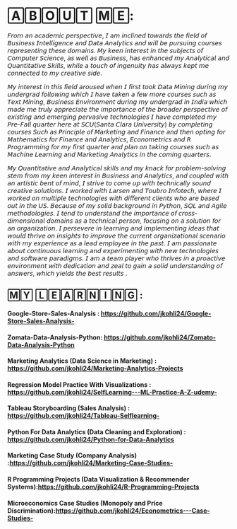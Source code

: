 # 🄰🄱🄾🅄🅃 🄼🄴:
 𝘍𝘳𝘰𝘮 𝘢𝘯 𝘢𝘤𝘢𝘥𝘦𝘮𝘪𝘤 𝘱𝘦𝘳𝘴𝘱𝘦𝘤𝘵𝘪𝘷𝘦, 𝘐 𝘢𝘮 𝘪𝘯𝘤𝘭𝘪𝘯𝘦𝘥 𝘵𝘰𝘸𝘢𝘳𝘥𝘴 𝘵𝘩𝘦 𝘧𝘪𝘦𝘭𝘥 𝘰𝘧 𝘉𝘶𝘴𝘪𝘯𝘦𝘴𝘴 𝘐𝘯𝘵𝘦𝘭𝘭𝘪𝘨𝘦𝘯𝘤𝘦 𝘢𝘯𝘥 𝘋𝘢𝘵𝘢 𝘈𝘯𝘢𝘭𝘺𝘵𝘪𝘤𝘴 𝘢𝘯𝘥 𝘸𝘪𝘭𝘭 𝘣𝘦 𝘱𝘶𝘳𝘴𝘶𝘪𝘯𝘨 𝘤𝘰𝘶𝘳𝘴𝘦𝘴 𝘳𝘦𝘱𝘳𝘦𝘴𝘦𝘯𝘵𝘪𝘯𝘨 𝘵𝘩𝘦𝘴𝘦 𝘥𝘰𝘮𝘢𝘪𝘯𝘴. 𝘔𝘺 𝘬𝘦𝘦𝘯 𝘪𝘯𝘵𝘦𝘳𝘦𝘴𝘵 𝘪𝘯 𝘵𝘩𝘦 𝘴𝘶𝘣𝘫𝘦𝘤𝘵𝘴 𝘰𝘧 𝘊𝘰𝘮𝘱𝘶𝘵𝘦𝘳 𝘚𝘤𝘪𝘦𝘯𝘤𝘦, 𝘢𝘴 𝘸𝘦𝘭𝘭 𝘢𝘴 𝘉𝘶𝘴𝘪𝘯𝘦𝘴𝘴, 𝘩𝘢𝘴 𝘦𝘯𝘩𝘢𝘯𝘤𝘦𝘥 𝘮𝘺 𝘈𝘯𝘢𝘭𝘺𝘵𝘪𝘤𝘢𝘭 𝘢𝘯𝘥 𝘘𝘶𝘢𝘯𝘵𝘪𝘵𝘢𝘵𝘪𝘷𝘦 𝘚𝘬𝘪𝘭𝘭𝘴, 𝘸𝘩𝘪𝘭𝘦 𝘢 𝘵𝘰𝘶𝘤𝘩 𝘰𝘧 𝘪𝘯𝘨𝘦𝘯𝘶𝘪𝘵𝘺 𝘩𝘢𝘴 𝘢𝘭𝘸𝘢𝘺𝘴 𝘬𝘦𝘱𝘵 𝘮𝘦 𝘤𝘰𝘯𝘯𝘦𝘤𝘵𝘦𝘥 𝘵𝘰 𝘮𝘺 𝘤𝘳𝘦𝘢𝘵𝘪𝘷𝘦 𝘴𝘪𝘥𝘦.  
 
𝘔𝘺 𝘪𝘯𝘵𝘦𝘳𝘦𝘴𝘵 𝘪𝘯 𝘵𝘩𝘪𝘴 𝘧𝘪𝘦𝘭𝘥 𝘢𝘳𝘰𝘶𝘴𝘦𝘥 𝘸𝘩𝘦𝘯 𝘐 𝘧𝘪𝘳𝘴𝘵 𝘵𝘰𝘰𝘬 𝘋𝘢𝘵𝘢 𝘔𝘪𝘯𝘪𝘯𝘨 𝘥𝘶𝘳𝘪𝘯𝘨 𝘮𝘺 𝘶𝘯𝘥𝘦𝘳𝘨𝘳𝘢𝘥 𝘧𝘰𝘭𝘭𝘰𝘸𝘪𝘯𝘨 𝘸𝘩𝘪𝘤𝘩 𝘐 𝘩𝘢𝘷𝘦 𝘵𝘢𝘬𝘦𝘯 𝘢 𝘧𝘦𝘸 𝘮𝘰𝘳𝘦 𝘤𝘰𝘶𝘳𝘴𝘦𝘴 𝘴𝘶𝘤𝘩 𝘢𝘴 𝘛𝘦𝘹𝘵 𝘔𝘪𝘯𝘪𝘯𝘨, 𝘉𝘶𝘴𝘪𝘯𝘦𝘴𝘴 𝘌𝘯𝘷𝘪𝘳𝘰𝘯𝘮𝘦𝘯𝘵 𝘥𝘶𝘳𝘪𝘯𝘨 𝘮𝘺 𝘶𝘯𝘥𝘦𝘳𝘨𝘳𝘢𝘥 𝘪𝘯 𝘐𝘯𝘥𝘪𝘢 𝘸𝘩𝘪𝘤𝘩 𝘮𝘢𝘥𝘦 𝘮𝘦 𝘵𝘳𝘶𝘭𝘺 𝘢𝘱𝘱𝘳𝘦𝘤𝘪𝘢𝘵𝘦 𝘵𝘩𝘦 𝘪𝘮𝘱𝘰𝘳𝘵𝘢𝘯𝘤𝘦 𝘰𝘧 𝘵𝘩𝘦 𝘣𝘳𝘰𝘢𝘥𝘦𝘳 𝘱𝘦𝘳𝘴𝘱𝘦𝘤𝘵𝘪𝘷𝘦 𝘰𝘧 𝘦𝘹𝘪𝘴𝘵𝘪𝘯𝘨 𝘢𝘯𝘥 𝘦𝘮𝘦𝘳𝘨𝘪𝘯𝘨 𝘱𝘦𝘳𝘷𝘢𝘴𝘪𝘷𝘦 𝘵𝘦𝘤𝘩𝘯𝘰𝘭𝘰𝘨𝘪𝘦𝘴 𝘐 𝘩𝘢𝘷𝘦 𝘤𝘰𝘮𝘱𝘭𝘦𝘵𝘦𝘥 𝘮𝘺 𝘗𝘳𝘦-𝘍𝘢𝘭𝘭 𝘲𝘶𝘢𝘳𝘵𝘦𝘳 𝘩𝘦𝘳𝘦 𝘢𝘵 𝘚𝘊𝘜(𝘚𝘢𝘯𝘵𝘢 𝘊𝘭𝘢𝘳𝘢 𝘜𝘯𝘪𝘷𝘦𝘳𝘴𝘪𝘵𝘺) 𝘣𝘺 𝘤𝘰𝘮𝘱𝘭𝘦𝘵𝘪𝘯𝘨 𝘤𝘰𝘶𝘳𝘴𝘦𝘴 𝘚𝘶𝘤𝘩 𝘢𝘴 𝘗𝘳𝘪𝘯𝘤𝘪𝘱𝘭𝘦 𝘰𝘧 𝘔𝘢𝘳𝘬𝘦𝘵𝘪𝘯𝘨 𝘢𝘯𝘥 𝘍𝘪𝘯𝘢𝘯𝘤𝘦 𝘢𝘯𝘥 𝘵𝘩𝘦𝘯 𝘰𝘱𝘵𝘪𝘯𝘨 𝘧𝘰𝘳 𝘔𝘢𝘵𝘩𝘦𝘮𝘢𝘵𝘪𝘤𝘴 𝘧𝘰𝘳 𝘍𝘪𝘯𝘢𝘯𝘤𝘦 𝘢𝘯𝘥 𝘈𝘯𝘢𝘭𝘺𝘵𝘪𝘤𝘴, 𝘌𝘤𝘰𝘯𝘰𝘮𝘦𝘵𝘳𝘪𝘤𝘴 𝘢𝘯𝘥 𝘙 𝘗𝘳𝘰𝘨𝘳𝘢𝘮𝘮𝘪𝘯𝘨 𝘧𝘰𝘳 𝘮𝘺 𝘧𝘪𝘳𝘴𝘵 𝘲𝘶𝘢𝘳𝘵𝘦𝘳 𝘢𝘯𝘥 𝘱𝘭𝘢𝘯 𝘰𝘯 𝘵𝘢𝘬𝘪𝘯𝘨 𝘤𝘰𝘶𝘳𝘴𝘦𝘴 𝘴𝘶𝘤𝘩 𝘢𝘴 𝘔𝘢𝘤𝘩𝘪𝘯𝘦 𝘓𝘦𝘢𝘳𝘯𝘪𝘯𝘨  𝘢𝘯𝘥 𝘔𝘢𝘳𝘬𝘦𝘵𝘪𝘯𝘨 𝘈𝘯𝘢𝘭𝘺𝘵𝘪𝘤𝘴 𝘪𝘯 𝘵𝘩𝘦 𝘤𝘰𝘮𝘪𝘯𝘨 𝘲𝘶𝘢𝘳𝘵𝘦𝘳𝘴.

𝘔𝘺 𝘘𝘶𝘢𝘯𝘵𝘪𝘵𝘢𝘵𝘪𝘷𝘦 𝘢𝘯𝘥 𝘈𝘯𝘢𝘭𝘺𝘵𝘪𝘤𝘢𝘭 𝘴𝘬𝘪𝘭𝘭𝘴 𝘢𝘯𝘥 𝘮𝘺 𝘬𝘯𝘢𝘤𝘬 𝘧𝘰𝘳 𝘱𝘳𝘰𝘣𝘭𝘦𝘮-𝘴𝘰𝘭𝘷𝘪𝘯𝘨 𝘴𝘵𝘦𝘮 𝘧𝘳𝘰𝘮 𝘮𝘺 𝘬𝘦𝘦𝘯 𝘪𝘯𝘵𝘦𝘳𝘦𝘴𝘵 𝘪𝘯 𝘉𝘶𝘴𝘪𝘯𝘦𝘴𝘴 𝘢𝘯𝘥 𝘈𝘯𝘢𝘭𝘺𝘵𝘪𝘤𝘴, 𝘢𝘯𝘥 𝘤𝘰𝘶𝘱𝘭𝘦𝘥 𝘸𝘪𝘵𝘩 𝘢𝘯 𝘢𝘳𝘵𝘪𝘴𝘵𝘪𝘤 𝘣𝘦𝘯𝘵 𝘰𝘧 𝘮𝘪𝘯𝘥, 𝘐 𝘴𝘵𝘳𝘪𝘷𝘦 𝘵𝘰 𝘤𝘰𝘮𝘦 𝘶𝘱 𝘸𝘪𝘵𝘩 𝘵𝘦𝘤𝘩𝘯𝘪𝘤𝘢𝘭𝘭𝘺 𝘴𝘰𝘶𝘯𝘥 𝘤𝘳𝘦𝘢𝘵𝘪𝘷𝘦 𝘴𝘰𝘭𝘶𝘵𝘪𝘰𝘯𝘴. 𝘐 𝘸𝘰𝘳𝘬𝘦𝘥 𝘸𝘪𝘵𝘩 𝘓𝘢𝘳𝘴𝘦𝘯 𝘢𝘯𝘥 𝘛𝘰𝘶𝘣𝘳𝘰 𝘐𝘯𝘧𝘰𝘵𝘦𝘤𝘩, 𝘸𝘩𝘦𝘳𝘦 𝘐 𝘸𝘰𝘳𝘬𝘦𝘥 𝘰𝘯 𝘮𝘶𝘭𝘵𝘪𝘱𝘭𝘦 𝘵𝘦𝘤𝘩𝘯𝘰𝘭𝘰𝘨𝘪𝘦𝘴 𝘸𝘪𝘵𝘩 𝘥𝘪𝘧𝘧𝘦𝘳𝘦𝘯𝘵 𝘤𝘭𝘪𝘦𝘯𝘵𝘴 𝘸𝘩𝘰 𝘢𝘳𝘦 𝘣𝘢𝘴𝘦𝘥 𝘰𝘶𝘵 𝘪𝘯 𝘵𝘩𝘦 𝘜𝘚. 𝘉𝘦𝘤𝘢𝘶𝘴𝘦 𝘰𝘧 𝘮𝘺 𝘴𝘰𝘭𝘪𝘥 𝘣𝘢𝘤𝘬𝘨𝘳𝘰𝘶𝘯𝘥 𝘪𝘯 𝘗𝘺𝘵𝘩𝘰𝘯, 𝘚𝘘𝘓 𝘢𝘯𝘥  𝘈𝘨𝘪𝘭𝘦 𝘮𝘦𝘵𝘩𝘰𝘥𝘰𝘭𝘰𝘨𝘪𝘦𝘴. 𝘐 𝘵𝘦𝘯𝘥 𝘵𝘰 𝘶𝘯𝘥𝘦𝘳𝘴𝘵𝘢𝘯𝘥 𝘵𝘩𝘦 𝘪𝘮𝘱𝘰𝘳𝘵𝘢𝘯𝘤𝘦 𝘰𝘧 𝘤𝘳𝘰𝘴𝘴-𝘥𝘪𝘮𝘦𝘯𝘴𝘪𝘰𝘯𝘢𝘭 𝘥𝘰𝘮𝘢𝘪𝘯𝘴 𝘢𝘴 𝘢 𝘵𝘦𝘤𝘩𝘯𝘪𝘤𝘢𝘭 𝘱𝘦𝘳𝘴𝘰𝘯, 𝘧𝘰𝘤𝘶𝘴𝘪𝘯𝘨 𝘰𝘯 𝘢 𝘴𝘰𝘭𝘶𝘵𝘪𝘰𝘯 𝘧𝘰𝘳 𝘢𝘯 𝘰𝘳𝘨𝘢𝘯𝘪𝘻𝘢𝘵𝘪𝘰𝘯. 𝘐 𝘱𝘦𝘳𝘴𝘦𝘷𝘦𝘳𝘦 𝘪𝘯 𝘭𝘦𝘢𝘳𝘯𝘪𝘯𝘨 𝘢𝘯𝘥 𝘪𝘮𝘱𝘭𝘦𝘮𝘦𝘯𝘵𝘪𝘯𝘨 𝘪𝘥𝘦𝘢𝘴 𝘵𝘩𝘢𝘵 𝘸𝘰𝘶𝘭𝘥 𝘵𝘩𝘳𝘪𝘷𝘦 𝘰𝘯 𝘪𝘯𝘴𝘪𝘨𝘩𝘵𝘴 𝘵𝘰 𝘪𝘮𝘱𝘳𝘰𝘷𝘦 𝘵𝘩𝘦 𝘤𝘶𝘳𝘳𝘦𝘯𝘵 𝘰𝘳𝘨𝘢𝘯𝘪𝘻𝘢𝘵𝘪𝘰𝘯𝘢𝘭 𝘴𝘤𝘦𝘯𝘢𝘳𝘪𝘰 𝘸𝘪𝘵𝘩 𝘮𝘺 𝘦𝘹𝘱𝘦𝘳𝘪𝘦𝘯𝘤𝘦 𝘢𝘴 𝘢 𝘭𝘦𝘢𝘥 𝘦𝘮𝘱𝘭𝘰𝘺𝘦𝘦 𝘪𝘯 𝘵𝘩𝘦 𝘱𝘢𝘴𝘵. 𝘐 𝘢𝘮 𝘱𝘢𝘴𝘴𝘪𝘰𝘯𝘢𝘵𝘦 𝘢𝘣𝘰𝘶𝘵 𝘤𝘰𝘯𝘵𝘪𝘯𝘶𝘰𝘶𝘴 𝘭𝘦𝘢𝘳𝘯𝘪𝘯𝘨 𝘢𝘯𝘥 𝘦𝘹𝘱𝘦𝘳𝘪𝘮𝘦𝘯𝘵𝘪𝘯𝘨 𝘸𝘪𝘵𝘩 𝘯𝘦𝘸 𝘵𝘦𝘤𝘩𝘯𝘰𝘭𝘰𝘨𝘪𝘦𝘴 𝘢𝘯𝘥 𝘴𝘰𝘧𝘵𝘸𝘢𝘳𝘦 𝘱𝘢𝘳𝘢𝘥𝘪𝘨𝘮𝘴. 𝘐 𝘢𝘮 𝘢 𝘵𝘦𝘢𝘮 𝘱𝘭𝘢𝘺𝘦𝘳 𝘸𝘩𝘰 𝘵𝘩𝘳𝘪𝘷𝘦𝘴 𝘪𝘯 𝘢 𝘱𝘳𝘰𝘢𝘤𝘵𝘪𝘷𝘦 𝘦𝘯𝘷𝘪𝘳𝘰𝘯𝘮𝘦𝘯𝘵 𝘸𝘪𝘵𝘩 𝘥𝘦𝘥𝘪𝘤𝘢𝘵𝘪𝘰𝘯 𝘢𝘯𝘥 𝘻𝘦𝘢𝘭 𝘵𝘰 𝘨𝘢𝘪𝘯 𝘢 𝘴𝘰𝘭𝘪𝘥 𝘶𝘯𝘥𝘦𝘳𝘴𝘵𝘢𝘯𝘥𝘪𝘯𝘨 𝘰𝘧 𝘢𝘯𝘴𝘸𝘦𝘳𝘴, 𝘸𝘩𝘪𝘤𝘩 𝘺𝘪𝘦𝘭𝘥𝘴 𝘵𝘩𝘦 𝘣𝘦𝘴𝘵 𝘳𝘦𝘴𝘶𝘭𝘵𝘴 .

## 🄼🅈 🄻🄴🄰🅁🄽🄸🄽🄶 : 

#### Google-Store-Sales-Analysis : https://github.com/jkohli24/Google-Store-Sales-Analysis- 
#### Zomata-Data-Analysis-Python: https://github.com/jkohli24/Zomato-Data-Analysis-Python
#### Marketing Analytics (Data Science in Marketing) : https://github.com/jkohli24/Marketing-Analytics-Projects
#### Regression Model Practice With Visualizations :  https://github.com/jkohli24/SelfLearning---ML-Practice-A-Z-udemy-
#### Tableau Storyboarding (Sales Analysis) : https://github.com/jkohli24/Tableau-Selflearning-  
#### Python For Data Analytics (Data Cleaning and Exploration) : https://github.com/jkohli24/Python-for-Data-Analytics
#### Marketing Case Study (Company Analysis) :https://github.com/jkohli24/Marketing-Case-Studies-
#### R Programming Projects (Data Visualization & Recommender Systems):https://github.com/jkohli24/R-Programming-Projects
#### Microeconomics Case Studies (Monopoly and Price Discrimination):https://github.com/jkohli24/Econometrics---Case-Studies-
